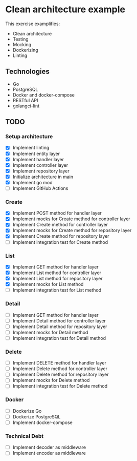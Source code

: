 # Clean architecture example

This exercise examplifies:

- Clean architecture
- Testing
- Mocking
- Dockerizing
- Linting

## Technologies

- Go
- PostgreSQL
- Docker and docker-compose
- RESTful API
- golangci-lint

## TODO

### Setup architecture

- [X] Implement linting
- [X] Implement entity layer
- [X] Implement handler layer
- [X] Implement controller layer
- [X] Implement repository layer
- [X] Initialize architecture in main
- [X] Implement go mod
- [ ] Implement GitHub Actions

### Create

- [X] Implement POST method for handler layer
- [X] Implement mocks for Create method for controller layer
- [X] Implement Create method for controller layer
- [X] Implement mocks for Create method for repository layer
- [X] Implement Create method for repository layer
- [ ] Implement integration test for Create method

### List

- [X] Implement GET method for handler layer
- [X] Implement List method for controller layer
- [X] Implement List method for repository layer
- [X] Implement mocks for List method
- [ ] Implement integration test for List method

### Detail

- [ ] Implement GET method for handler layer
- [ ] Implement Detail method for controller layer
- [ ] Implement Detail method for repository layer
- [ ] Implement mocks for Detail method
- [ ] Implement integration test for Detail method

### Delete

- [ ] Implement DELETE method for handler layer
- [ ] Implement Delete method for controller layer
- [ ] Implement Delete method for repository layer
- [ ] Implement mocks for Delete method
- [ ] Implement integration test for Delete method

### Docker

- [ ] Dockerize Go
- [ ] Dockerize PostgreSQL
- [ ] Implement docker-compose

### Technical Debt

- [ ] Implement decoder as middleware
- [ ] Implement encoder as middleware